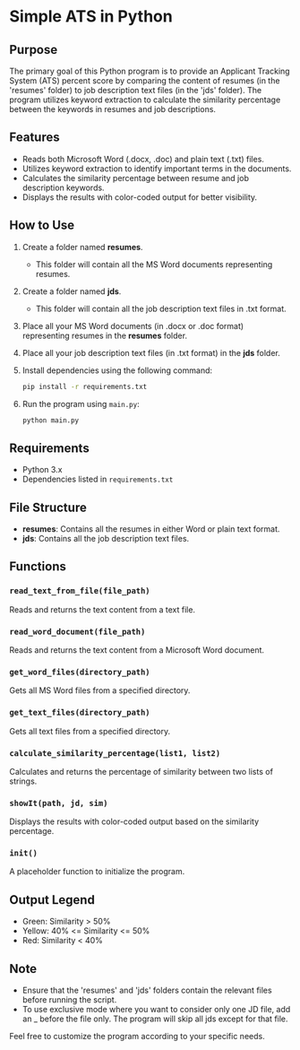 # Simple ATS in Python

## Purpose

The primary goal of this Python program is to provide an Applicant Tracking System (ATS) percent score by comparing the content of resumes (in the 'resumes' folder) to job description text files (in the 'jds' folder). The program utilizes keyword extraction to calculate the similarity percentage between the keywords in resumes and job descriptions.

## Features

- Reads both Microsoft Word (.docx, .doc) and plain text (.txt) files.
- Utilizes keyword extraction to identify important terms in the documents.
- Calculates the similarity percentage between resume and job description keywords.
- Displays the results with color-coded output for better visibility.

## How to Use

1. Create a folder named **resumes**.
   - This folder will contain all the MS Word documents representing resumes.

2. Create a folder named **jds**.
   - This folder will contain all the job description text files in .txt format.

3. Place all your MS Word documents (in .docx or .doc format) representing resumes in the **resumes** folder.

4. Place all your job description text files (in .txt format) in the **jds** folder.

5. Install dependencies using the following command:

    ```bash
    pip install -r requirements.txt
    ```

6. Run the program using `main.py`:

    ```bash
    python main.py
    ```

## Requirements

- Python 3.x
- Dependencies listed in `requirements.txt`

## File Structure

- **resumes**: Contains all the resumes in either Word or plain text format.
- **jds**: Contains all the job description text files.

## Functions

### `read_text_from_file(file_path)`

Reads and returns the text content from a text file.

### `read_word_document(file_path)`

Reads and returns the text content from a Microsoft Word document.

### `get_word_files(directory_path)`

Gets all MS Word files from a specified directory.

### `get_text_files(directory_path)`

Gets all text files from a specified directory.

### `calculate_similarity_percentage(list1, list2)`

Calculates and returns the percentage of similarity between two lists of strings.

### `showIt(path, jd, sim)`

Displays the results with color-coded output based on the similarity percentage.

### `init()`

A placeholder function to initialize the program.

## Output Legend

- Green: Similarity > 50%
- Yellow: 40% <= Similarity <= 50%
- Red: Similarity < 40%

## Note

- Ensure that the 'resumes' and 'jds' folders contain the relevant files before running the script.
- To use exclusive mode where you want to consider only one JD file, add an _ before the file only. The program will skip all 
jds except for that file.

Feel free to customize the program according to your specific needs.